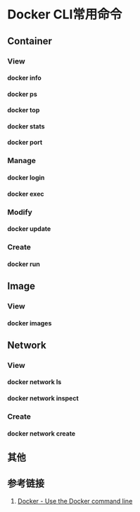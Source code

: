 # Docker CLI常用命令


## Container

### View

#### docker info

#### docker ps

#### docker top

#### docker stats

#### docker port


### Manage

#### docker login

#### docker exec


### Modify

#### docker update


### Create

#### docker run



## Image

### View

#### docker images


## Network

### View

#### docker network ls


#### docker network inspect

### Create

#### docker network create


## 其他



## 参考链接
1. [Docker - Use the Docker command line](https://docs.docker.com/engine/reference/commandline/cli/)